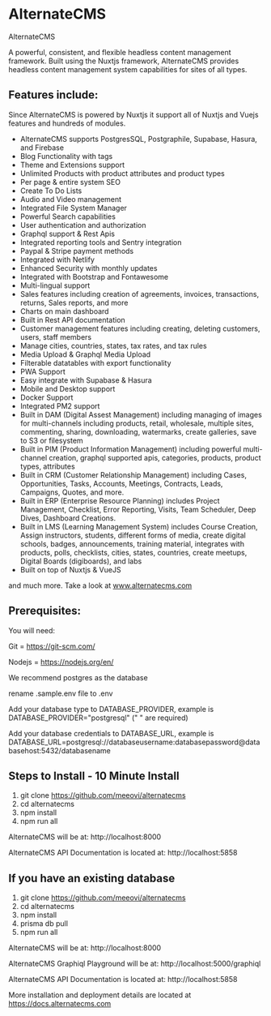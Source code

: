 # AlternateCMS
AlternateCMS

A powerful, consistent, and flexible headless content management framework. Built using the Nuxtjs framework, AlternateCMS provides headless content management system capabilities for sites of all types. 

## Features include:

Since AlternateCMS is powered by Nuxtjs it support all of Nuxtjs and Vuejs features and hundreds of modules.

- AlternateCMS supports PostgresSQL, Postgraphile, Supabase, Hasura, and Firebase
- Blog Functionality with tags
- Theme and Extensions support
- Unlimited Products with product attributes and product types
- Per page & entire system SEO
- Create To Do Lists
- Audio and Video management
- Integrated File System Manager
- Powerful Search capabilities
- User authentication and authorization 
- Graphql support & Rest Apis
- Integrated reporting tools and Sentry integration
- Paypal & Stripe payment methods
- Integrated with Netlify
- Enhanced Security with monthly updates
- Integrated with Bootstrap and Fontawesome
- Multi-lingual support
- Sales features including creation of agreements, invoices, transactions, returns, Sales reports, and more
- Charts on main dashboard
- Built in Rest API documentation
- Customer management features including creating, deleting customers, users, staff members
- Manage cities, countries, states, tax rates, and tax rules
- Media Upload & Graphql Media Upload
- Filterable datatables with export functionality
- PWA Support
- Easy integrate with Supabase & Hasura
- Mobile and Desktop support
- Docker Support
- Integrated PM2 support
- Built in DAM (Digital Assest Management) including managing of images for multi-channels including products, retail, wholesale, multiple sites, commenting, sharing, downloading, watermarks, create galleries, save to S3 or filesystem
- Built in PIM (Product Information Management) including powerful multi-channel creation, graphql supported apis, categories, products, product types, attributes
- Built in CRM (Customer Relationship Management) including Cases, Opportunities, Tasks, Accounts, Meetings, Contracts, Leads, Campaigns, Quotes, and more.
- Built in ERP (Enterprise Resource Planning) includes Project Management, Checklist, Error Reporting, Visits, Team Scheduler, Deep Dives, Dashboard Creations.
- Built in LMS (Learning Management System) includes Course Creation, Assign instructors, students, different forms of media, create digital schools, badges, announcements, training material, integrates with products, polls, checklists, cities, states, countries, create meetups, Digital Boards (digiboards), and labs
- Built on top of Nuxtjs & VueJS

and much more. Take a look at www.alternatecms.com 

## Prerequisites:

You will need:

Git = https://git-scm.com/

Nodejs = https://nodejs.org/en/

We recommend postgres as the database 

rename .sample.env file to .env 

Add your database type to DATABASE_PROVIDER, example is DATABASE_PROVIDER="postgresql" (" " are required)

Add your database credentials to DATABASE_URL, example is DATABASE_URL=postgresql://databaseusername:databasepassword@databasehost:5432/databasename

## Steps to Install - 10 Minute Install

1. git clone https://github.com/meeovi/alternatecms
2. cd alternatecms
3. npm install
4. npm run all

AlternateCMS will be at: http://localhost:8000

AlternateCMS API Documentation is located at: http://localhost:5858

## If you have an existing database

1. git clone https://github.com/meeovi/alternatecms
2. cd alternatecms
3. npm install
4. prisma db pull
5. npm run all

AlternateCMS will be at: http://localhost:8000

AlternateCMS Graphiql Playground will be at: http://localhost:5000/graphiql

AlternateCMS API Documentation is located at: http://localhost:5858

More installation and deployment details are located at https://docs.alternatecms.com